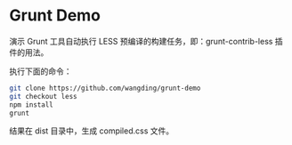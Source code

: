 # Grunt Demo

演示 Grunt 工具自动执行 LESS 预编译的构建任务，即：grunt-contrib-less 插件的用法。

执行下面的命令：

```bash
git clone https://github.com/wangding/grunt-demo
git checkout less
npm install
grunt
```

结果在 dist 目录中，生成 compiled.css 文件。
